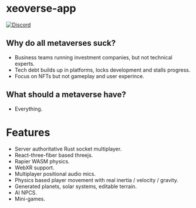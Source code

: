 # xeoverse-app

[![Discord](https://img.shields.io/badge/chat-on%20discord-7289da.svg)](https://discord.gg/Rf9hpKWbVA)

## Why do all metaverses suck?

- Business teams running investment companies, but not technical experts.
- Tech debt builds up in platforms, locks development and stalls progress.
- Focus on NFTs but not gameplay and user experince.

## What should a metaverse have?

- Everything.

# Features

- Server authoritative Rust socket multiplayer.
- React-three-fiber based threejs.
- Rapier WASM physics.
- WebXR support.
- Multiplayer positional audio mics.
- Physics based player movement with real inertia / velocity / gravity.
- Generated planets, solar systems, editable terrain.
- AI NPCS.
- Mini-games.
